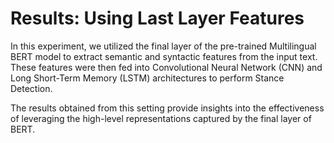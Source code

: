 # Results: Using Last Layer Features

In this experiment, we utilized the final layer of the pre-trained Multilingual BERT model to extract semantic and syntactic features from the input text. These features were then fed into Convolutional Neural Network (CNN) and Long Short-Term Memory (LSTM) architectures to perform Stance Detection.

The results obtained from this setting provide insights into the effectiveness of leveraging the high-level representations captured by the final layer of BERT.
